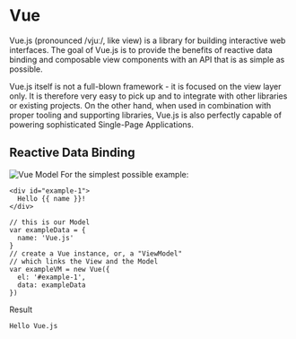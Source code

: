# Vue
Vue.js (pronounced /vjuː/, like view) is a library for building interactive web interfaces. The goal of Vue.js is to provide the benefits of reactive data binding and composable view components with an API that is as simple as possible.

Vue.js itself is not a full-blown framework - it is focused on the view layer only. It is therefore very easy to pick up and to integrate with other libraries or existing projects. On the other hand, when used in combination with proper tooling and supporting libraries, Vue.js is also perfectly capable of powering sophisticated Single-Page Applications.

## Reactive Data Binding
![Vue Model](https://v1.vuejs.org/images/mvvm.png)
For the simplest possible example:
```
<div id="example-1">
  Hello {{ name }}!
</div>
```
```
// this is our Model
var exampleData = {
  name: 'Vue.js'
}
// create a Vue instance, or, a "ViewModel"
// which links the View and the Model
var exampleVM = new Vue({
  el: '#example-1',
  data: exampleData
})
```
Result
```
Hello Vue.js
```